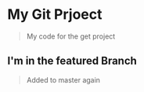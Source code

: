# My Git Prjoect

> My code for the get project

## I'm in the featured Branch

> Added to master again
